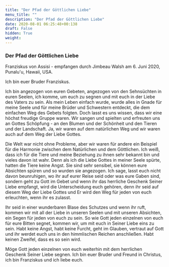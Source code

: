 ```yaml
---
title: "Der Pfad der Göttlichen Liebe"
menu_title: ""
description: "Der Pfad der Göttlichen Liebe"
date: 2020-08-01 06:25:48+00:138
draft: False
hidden: True
weight:
---
```

### Der Pfad der Göttlichen Liebe

Franziskus von Assisi - empfangen durch Jimbeau Walsh am 6. Juni 2020, Punalu'u, Hawaii, USA.

Ich bin euer Bruder Franziskus.

Ich bin angezogen von euren Gebeten, angezogen von den Sehnsüchten in euren Seelen, ich komme, um euch zu segnen und mit euch in der Liebe des Vaters zu sein.  Als mein Leben einfach wurde, wurde alles in Gnade für meine Seele und für meine Brüder und Schwestern entdeckt, die dem einfachen Weg des Gebets folgten. Doch lasst es uns wissen, dass wir eine höchst freudige Gruppe waren. Wir sangen und spielten und erfreuten uns an Gottes Schöpfung - an den Blumen und der Schönheit und den Tieren und der Landschaft. Ja, wir waren auf dem natürlichen Weg und wir waren auch auf dem Weg der Liebe Gottes.  

Die Welt war nicht ohne Probleme, aber wir waren für andere ein Beispiel für die Harmonie zwischen dem Natürlichen und dem Göttlichen. Ich weiß, dass ich für die Tiere und meine Beziehung zu ihnen sehr bekannt bin und vieles davon ist wahr. Denn als ich die Liebe Gottes in meiner Seele spürte, hatten die Tiere keine Angst. Sie sind sehr sensibel, sie können eure Absichten spüren und so wurden sie angezogen. Ich sage, lasst euch nicht davon beunruhigen, wo ihr auf eurer Reise seid oder was eure Gaben sind, sondern geht zu Gott im Gebet und wenn ihr das herrliche Geschenk Seiner Liebe empfangt, wird die Unterscheidung euch gehören, denn ihr seid auf diesem Weg der Liebe Gottes und Er wird den Weg für jeden von euch erleuchten, wenn ihr es zulasst.

Ihr seid in einer wunderbaren Blase des Schutzes und wenn ihr ruft, kommen wir mit all der Liebe in unseren Seelen und mit unseren Absichten, ein Segen für jeden von euch zu sein. So wie Gott jeden einzelnen von euch für eure Bitten segnet, kommen wir, um mit euch in Seiner Liebe eins zu sein. Habt keine Angst, habt keine Furcht, geht im Glauben, vertraut auf Gott und ihr werdet euch uns in den himmlischen Reichen anschließen. Habt keinen Zweifel, dass es so sein wird.

Möge Gott jeden einzelnen von euch weiterhin mit dem herrlichen Geschenk Seiner Liebe segnen. Ich bin euer Bruder und Freund in Christus, ich bin Franziskus und ich liebe euch. 
